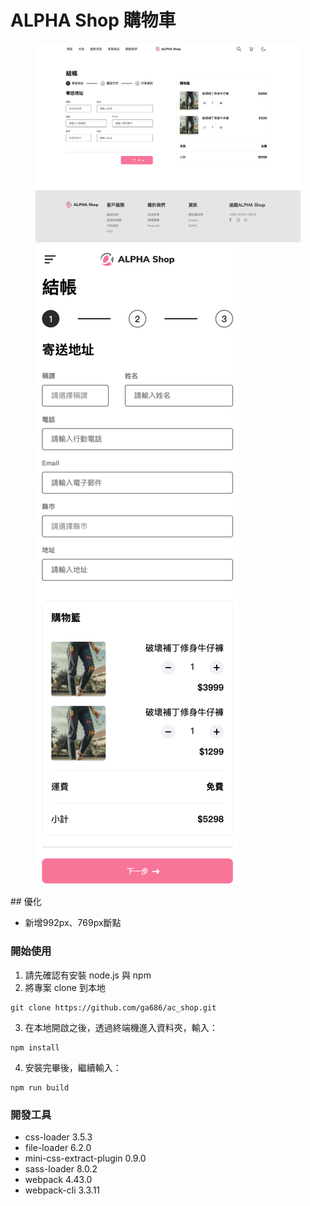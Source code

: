 # ALPHA Shop 購物車
<figure class="half">
  <img src="./src/img/ac-shop.png">
  <img src="./src/img/ac-shop-mobile.png">
</figure>
## 優化

-   新增992px、769px斷點

### 開始使用

1.  請先確認有安裝 node.js 與 npm
2.  將專案 clone 到本地
```
git clone https://github.com/ga686/ac_shop.git
```
3.  在本地開啟之後，透過終端機進入資料夾，輸入：
 ```
npm install
 ```
4.  安裝完畢後，繼續輸入：
 ```
npm run build
 ```



### 開發工具
-   css-loader 3.5.3
-   file-loader 6.2.0
-   mini-css-extract-plugin 0.9.0
-   sass-loader 8.0.2
-   webpack 4.43.0
-   webpack-cli 3.3.11